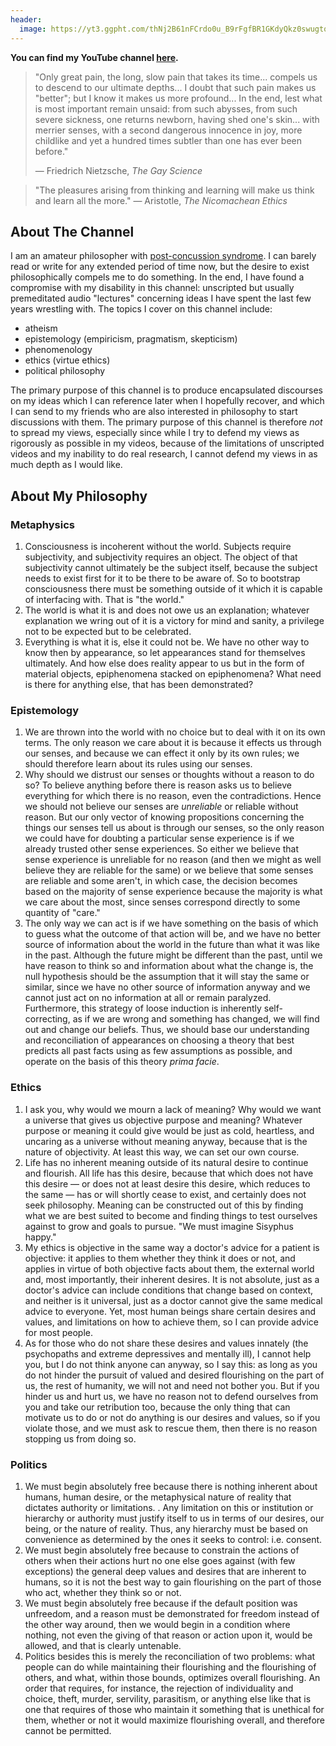 ```yaml
---
header:
  image: https://yt3.ggpht.com/thNj2B61nFCrdo0u_B9rFgfBR1GKdyQkz0swugtqNU1g3BqsDiJlWZNRkAGw1UB5oTLyY_gBH3s=w1707-fcrop64=1,00005a57ffffa5a8-k-c0xffffffff-no-nd-rj
---
```


**You can find my YouTube channel [here](https://www.youtube.com/channel/UCvlKm-26JR4Fz_bAbBMP4dA).**

> "Only great pain, the long, slow pain that takes its time... compels us to descend to our ultimate depths... I doubt that such pain makes us "better"; but I know it makes us more profound... In the end, lest what is most important remain unsaid: from such abysses, from such severe sickness, one returns newborn, having shed one's skin... with merrier senses, with a second dangerous innocence in joy, more childlike and yet a hundred times subtler than one has ever been before."
>
> — Friedrich Nietzsche, *The Gay Science*

> "The pleasures arising from thinking and learning will make us think and learn all the more."
> ― Aristotle, *The Nicomachean Ethics*

## About The Channel

I am an amateur philosopher with [post-concussion syndrome](https://www.cognitivefxusa.com/blog/post-concussion-syndrome-and-post-concussion-symptoms-pcs). I can barely read or write for any extended period of time now, but the desire to exist philosophically compels me to do something. In the end, I have found a compromise with my disability in this channel: unscripted but usually premeditated audio "lectures" concerning ideas I have spent the last few years wrestling with. The topics I cover on this channel include:

- atheism
- epistemology (empiricism, pragmatism, skepticism)
- phenomenology
- ethics (virtue ethics)
- political philosophy

The primary purpose of this channel is to produce encapsulated discourses on my ideas which I can reference later when I hopefully recover, and which I can send to my friends who are also interested in philosophy to start discussions with them. The primary purpose of this channel is therefore *not* to spread my views, especially since while I try to defend my views as rigorously as possible in my videos, because of the limitations of unscripted videos and my inability to do real research, I cannot defend my views in as much depth as I would like.

## About My Philosophy

### Metaphysics

1. Consciousness is incoherent without the world. Subjects require subjectivity, and subjectivity requires an object. The object of that subjectivity cannot ultimately be the subject itself, because the subject needs to exist first for it to be there to be aware of. So to bootstrap consciousness there must be something outside of it which it is capable of interfacing with. That is "the world."
2. The world is what it is and does not owe us an explanation; whatever explanation we wring out of it is a victory for mind and sanity, a privilege not to be expected but to be celebrated.
3. Everything is what it is, else it could not be. We have no other way to know then by appearance, so let appearances stand for themselves ultimately. And how else does reality appear to us but in the form of material objects, epiphenomena stacked on epiphenomena? What need is there for anything else, that has been demonstrated?

### Epistemology

1. We are thrown into the world with no choice but to deal with it on its own terms. The only reason we care about it is because it effects us through our senses, and because we can effect it only by its own rules; we should therefore learn about its rules using our senses.
2. Why should we distrust our senses or thoughts without a reason to do so? To believe anything before there is reason asks us to believe everything for which there is no reason, even the contradictions. Hence we should not believe our senses are *unreliable* or reliable without reason. But our only vector of knowing propositions concerning the things our senses tell us about is through our senses, so the only reason we could have for doubting a particular sense experience is if we already trusted other sense experiences. So either we believe that sense experience is unreliable for no reason (and then we might as well believe they are reliable for the same) or we believe that some senses are reliable and some aren't, in which case, the decision becomes based on the majority of sense experience because the majority is what we care about the most, since senses correspond directly to some quantity of "care."
3. The only way we can act is if we have something on the basis of which to guess what the outcome of that action will be, and we have no better source of information about the world in the future than what it was like in the past. Although the future might be different than the past, until we have reason to think so and information about what the change is, the null hypothesis should be the assumption that it will stay the same or similar, since we have no other source of information anyway and we cannot just act on no information at all or remain paralyzed. Furthermore, this strategy of loose induction is inherently self-correcting, as if we are wrong and something has changed, we will find out and change our beliefs. Thus, we should base our understanding and reconciliation of appearances on choosing a theory that best predicts all past facts using as few assumptions as possible, and operate on the basis of this theory *prima facie*.

### Ethics
1. I ask you, why would we mourn a lack of meaning? Why would we want a universe that gives us objective purpose and meaning? Whatever purpose or meaning it could give would be just as cold, heartless, and uncaring as a universe without meaning anyway, because that is the nature of objectivity. At least this way, we can set our own course.
2. Life has no inherent meaning outside of its natural desire to continue and flourish. All life has this desire, because that which does not have this desire — or does not at least desire this desire, which reduces to the same — has or will shortly cease to exist, and certainly does not seek philosophy. Meaning can be constructed out of this by finding what we are best suited to become and finding things to test ourselves against to grow and goals to pursue. "We must imagine Sisyphus happy."
3. My ethics is objective in the same way a doctor's advice for a patient is objective: it applies to them whether they think it does or not, and applies in virtue of both objective facts about them, the external world and, most importantly, their inherent desires. It is not absolute, just as a doctor's advice can include conditions that change based on context, and neither is it universal, just as a doctor cannot give the same medical advice to everyone. Yet, most human beings share certain desires and values, and limitations on how to achieve them, so I can provide advice for most people.
4. As for those who do not share these desires and values innately (the psychopaths and extreme depressives and mentally ill), I cannot help you, but I do not think anyone can anyway, so I say this: as long as you do not hinder the pursuit of valued and desired flourishing on the part of us, the rest of humanity, we will not and need not bother you. But if you hinder us and hurt us, we have no reason not to defend ourselves from you and take our retribution too, because the only thing that can motivate us to do or not do anything is our desires and values, so if you violate those, and we must ask to rescue them, then there is no reason stopping us from doing so.

### Politics

1. We must begin absolutely free because there is nothing inherent about humans, human desire, or the metaphysical nature of reality that dictates authority or limitations. . Any limitation on this or institution or hierarchy or authority must justify itself to us in terms of our desires, our being, or the nature of reality. Thus, any hierarchy must be based on convenience as determined by the ones it seeks to control: i.e. consent.
2. We must begin absolutely free because to constrain the actions of others when their actions hurt no one else goes against (with few exceptions) the general deep values and desires that are inherent to humans, so it is not the best way to gain flourishing on the part of those who act, whether they think so or not.
3. We must begin absolutely free because if the default position was unfreedom, and a reason must be demonstrated for freedom instead of the other way around, then we would begin in a condition where nothing, not even the giving of that reason or action upon it, would be allowed, and that is clearly untenable.
4. Politics besides this is merely the reconciliation of two problems: what people can do while maintaining their flourishing and the flourishing of others, and what, within those bounds, optimizes overall flourishing. An order that requires, for instance, the rejection of individuality and choice, theft, murder, servility, parasitism, or anything else like that is one that requires of those who maintain it something that is unethical for them, whether or not it would maximize flourishing overall, and therefore cannot be permitted.
